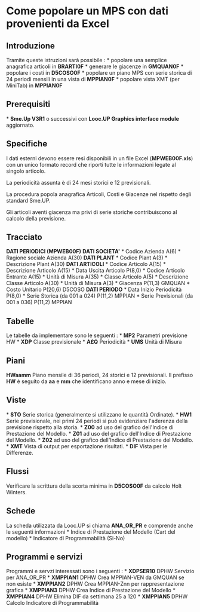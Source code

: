 # Come popolare un MPS con dati provenienti da Excel

## Introduzione
Tramite queste istruzioni sarà possibile : 
 \* popolare una semplice anagrafica articoli in **BRARTI0F**
 \* generare le giacenze in **GMQUAN0F**
 \* popolare i costi in **D5COSO0F**
 \* popolare un piano MPS con serie storica di 24 periodi mensili in una vista di **MPPIAN0F**
 \* popolare vista XMT (per MiniTab) in **MPPIAN0F**

## Prerequisiti
 \* __Sme.Up V3R1__ o successivi con __Looc.UP Graphics interface module__ aggiornato.

## Specifiche
I dati esterni devono essere resi disponibili in un file Excel (**MPWEB00F.xls**) con un unico formato record che riporti tutte le informazioni legate al singolo articolo.

La periodicità assunta è di 24 mesi storici e 12 previsionali.

La procedura popola anagrafica Articoli, Costi e Giacenze nel rispetto degli standard Sme.UP.

Gli articoli aventi giacenza ma privi di serie storiche contribuiscono al calcolo della previsione.

## Tracciato
**DATI PERIODICI (MPWEB00F)**
__DATI SOCIETA'__
 \* Codice Azienda			A(6)
 \* Ragione sociale Azienda		A(30)
__DATI PLANT__
 \* Codice Plant				A(3)
 \* Descrizione Plant			A(30)
__DATI ARTICOLI__
 \* Codice Articolo			A(15)
 \* Descrizione Articolo			A(15)
 \* Data Uscita Articolo			P(8,0)
 \* Codice Articolo Entrante		A(15)
 \* Unità di Misura			A(35)
 \* Classe Articolo			A(5)
 \* Descrizione Classe Articolo		A(30)
 \* Unità di Misura			A(3)
 \* Giacenza				P(11,3) GMQUAN
 \* Costo Unitario			P(20,6) D5COSO
__DATI PERIODO__
 \* Data Inizio Periodicità		P(8,0)
 \* Serie Storica (da 001 a 024)		P(11,2) MPPIAN
 \* Serie Previsionali (da 001 a 036)	P(11,2) MPPIAN

## Tabelle
Le tabelle da implementare sono le seguenti : 
 \* **MP2** Parametri previsione HW
 \* **XDP** Classe previsionale
 \* **A£Q** Periodicità
 \* **UMS** Unità di Misura

## Piani
**HWaamm** Piano mensile di 36 periodi, 24 storici e 12 previsionali.
Il prefisso **HW** è seguito da **aa** e **mm** che identificano anno e mese di inizio.

## Viste
 \* **STO** Serie storica (generalmente si utilizzano le quantità Ordinate).
 \* **HW1** Serie previsionale, nei primi 24 periodi si può evidenziare l'aderenza della previsione rispetto alla storia.
 \* **Z00** ad uso del grafico dell'Indice di Prestazione del Modello.
 \* **Z01** ad uso del grafico dell'Indice di Prestazione del Modello.
 \* **Z02** ad uso del grafico dell'Indice di Prestazione del Modello.
 \* **XMT** Vista di output per esportazione risultati.
 \* **DIF** Vista per le Differenze.

## Flussi

Verificare la scrittura della scorta minima in **D5COSO0F** da calcolo Holt Winters.

## Schede
La scheda utilizzata da Looc.UP si chiama **ANA_OR_PR** e comprende anche le seguenti informazioni
 \* Indice di Prestazione del Modello (Cart del modello)
 \* Indicatore di Programmabilità (Si-No)

## Programmi e servizi
Programmi e servzi interessati sono i seguenti : 
 \* **XDPSER10** DPHW Servizio per ANA_OR_PR
 \* **XMPPIAN1** DPHW Crea MPPIAN-VEN da GMQUAN se non esiste
 \* **XMPPIAN2** DPHW Crea MPPIAN-Znn per rappresentazione grafica
 \* **XMPPIAN3** DPHW Crea Indice di Prestazione del Modello
 \* **XMPPIAN4** DPHW Elimina DIF da settimana 25 a 120
 \* **XMPPIAN5** DPHW Calcolo Indicatore di Programmabilità


